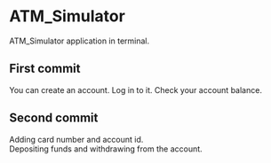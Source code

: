 # ATM_Simulator
ATM_Simulator application in terminal.
## First commit
You can create an account. Log in to it. Check your account balance.
## Second commit
Adding card number and account id. <br>
Depositing funds and withdrawing from the account.